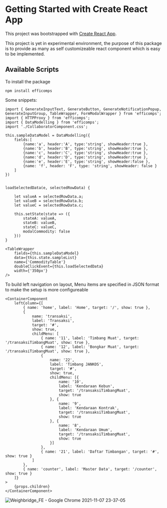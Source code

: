 # Getting Started with Create React App

This project was bootstrapped with [Create React App](https://github.com/facebook/create-react-app).

This project is yet in experimental environment, the purpose of this package is to provide as many as self customizeable react component which is easy to be implemented.

## Available Scripts


To install the package 

    npm install efficomps

Some snippets:

    import { GenerateInputText, GenerateButton, GenerateNotificationPopup, GenerateInputGroup, TableWrapper, FormModalWrapper } from 'efficomps';
    import { HTTPProxy } from 'efficomps';
    import { DataModelling } from 'efficomps';
    import './CollaboratorComponent.css';

    this.sampleDataModel = DataModelling({
        fields:[
            {name:'a', header:'A', type:'string', showHeader:true },
            {name:'b', header:'B', type:'string', showHeader:true },
            {name:'c', header:'C', type:'string', showHeader:true },
            {name:'d', header:'D', type:'string', showHeader:true },
            {name:'e', header:'E', type:'string', showHeader:false },
            {name: 'f', header: 'F', type: 'string', showHeader: false }
        ]
    })


    loadSelectedData(e, selectedRowData) {

        let valueA = selectedRowData.a;
        let valueB = selectedRowData.b;
        let valueC = selectedRowData.c;

        this.setState(state => ({
            stateA: valueA,
            stateB: valueB,
            stateC: valueC,
            modalCommodity: false
        }))
    }

    <TableWrapper
        fields={this.sampleDataModel}
        data={this.state.sampleList}
        name={'CommodityTable'}
        doubleClickEvent={this.loadSelectedData}
        width={'350px'}
    />

To build left navigation on layout, Menu items are specified in JSON format to make the setup is more configureable

    <ContainerComponent
        leftColumn={[
            { name: 'home', label: 'Home', target: '/', show: true },
            {
                name: 'transaksi',
                label: 'Transaksi',
                target: '#',
                show: true,
                childMenu: [
                    { name: '11', label: 'Timbang Muat', target: '/transaksiTimbangMuat', show: true }, 
                    { name: '12', label: 'Bongkar Muat', target: '/transaksiTimbangMuat', show: true }, 
                    {
                        name: '22',
                        label: 'Timbang JANKOS',
                        target: '#',
                        show: true,
                        childMenu: [{
                            name: '10',
                            label: 'Kendaraan Kebun',
                            target: '/transaksiTimbangMuat',
                            show: true
                        }, {
                            name: '9',
                            label: 'Kendaraan Kontrak',
                            target: '/transaksiTimbangMuat',
                            show: true
                        }, {
                            name: '8',
                            label: 'Kendaraan Umum',
                            target: '/transaksiTimbangMuat',
                            show: true
                        }]
                    }, 
                    { name: '21', label: 'Daftar Timbangan', target: '#', show: true }
                ]
            },
            { name: 'counter', label: 'Master Data', target: '/counter', show: true }
        ]}
    >
        {props.children}
    </ContainerComponent>




![Weighbridge_FE - Google Chrome 2021-11-07 23-37-05](https://user-images.githubusercontent.com/940036/140653723-4019a4fb-e5c6-48de-95fe-1ccc8a306d97.gif)

